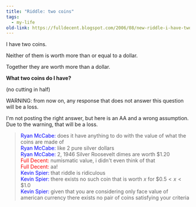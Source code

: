 ```yaml
---
title: "Riddle: two coins"
tags: 
  - my-life 
old-link: https://fulldecent.blogspot.com/2006/08/new-riddle-i-have-two-coins.html
---
```


I have two coins.

Neither of them is worth more than or equal to a dollar.

Together they are worth more than a dollar.

<b>What two coins do I have?</b>

(no cutting in half)

WARNING: from now on, any response that does not answer this question will be a loss.

I'm not posting the right answer, but here is an AA and a wrong assumption. Due to the warning, that will be a loss.

> <span style="color:blue">Ryan McCabe:</span> does it have anything to do with the value of what the coins are made of<br>
> <span style="color:blue">Ryan McCabe:</span> like 2 pure silver dollars<br>
> <span style="color:blue">Ryan McCabe:</span> 2, 1946 Silver Roosevelt dimes are worth \$1.20<br>
> <span style="color:red">Full Decent:</span> numismatic value, i didn't even think of that<br>
> <span style="color:red">Full Decent:</span> aa!<br>
> <span style="color:blue">Kevin Spier:</span> that riddle is ridiculous<br>
> <span style="color:blue">Kevin Spier:</span> there exists no such coin that is worth $x$ for $\$0.5 < x < \$1.0$<br>
> <span style="color:blue">Kevin Spier:</span> given that you are considering only face value of american currency there exists no pair of coins satisfying your criteria<br>